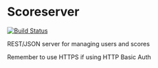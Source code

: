 Scoreserver
===========

[![Build Status](https://travis-ci.org/xyproto/scoreserver.svg?branch=master)](https://travis-ci.org/xyproto/scoreserver)

REST/JSON server for managing users and scores

Remember to use HTTPS if using HTTP Basic Auth
